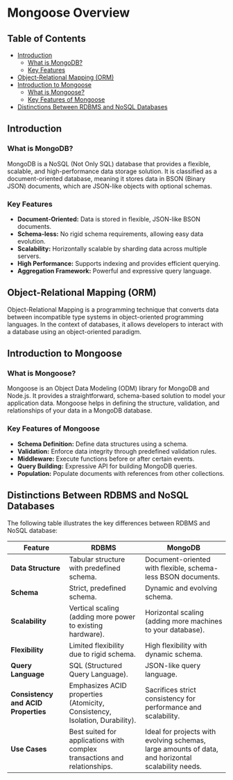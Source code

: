 # Mongoose Overview

## Table of Contents

- [Introduction](#introduction)
  - [What is MongoDB?](#what-is-mongodb)
  - [Key Features](#key-features)
- [Object-Relational Mapping (ORM)](#object-relational-mapping-orm)
- [Introduction to Mongoose](#introduction-to-mongoose)
  - [What is Mongoose?](#what-is-mongoose)
  - [Key Features of Mongoose](#key-features-of-mongoose)
- [Distinctions Between RDBMS and NoSQL Databases](#distinctions-between-rdbms-and-nosql-databases)

## Introduction

### What is MongoDB?

MongoDB is a NoSQL (Not Only SQL) database that provides a flexible, scalable, and high-performance data storage solution. It is classified as a document-oriented database, meaning it stores data in BSON (Binary JSON) documents, which are JSON-like objects with optional schemas.

### Key Features

- **Document-Oriented:** Data is stored in flexible, JSON-like BSON documents.
- **Schema-less:** No rigid schema requirements, allowing easy data evolution.
- **Scalability:** Horizontally scalable by sharding data across multiple servers.
- **High Performance:** Supports indexing and provides efficient querying.
- **Aggregation Framework:** Powerful and expressive query language.

## Object-Relational Mapping (ORM)

Object-Relational Mapping is a programming technique that converts data between incompatible type systems in object-oriented programming languages. In the context of databases, it allows developers to interact with a database using an object-oriented paradigm.

## Introduction to Mongoose

### What is Mongoose?

Mongoose is an Object Data Modeling (ODM) library for MongoDB and Node.js. It provides a straightforward, schema-based solution to model your application data. Mongoose helps in defining the structure, validation, and relationships of your data in a MongoDB database.

### Key Features of Mongoose

- **Schema Definition:** Define data structures using a schema.
- **Validation:** Enforce data integrity through predefined validation rules.
- **Middleware:** Execute functions before or after certain events.
- **Query Building:** Expressive API for building MongoDB queries.
- **Population:** Populate documents with references from other collections.

## Distinctions Between RDBMS and NoSQL Databases

The following table illustrates the key differences between RDBMS and NoSQL database:

| Feature                             | RDBMS                                                                       | MongoDB                                                                                            |
| ----------------------------------- | --------------------------------------------------------------------------- | -------------------------------------------------------------------------------------------------- |
| **Data Structure**                  | Tabular structure with predefined schema.                                   | Document-oriented with flexible, schema-less BSON documents.                                       |
| **Schema**                          | Strict, predefined schema.                                                  | Dynamic and evolving schema.                                                                       |
| **Scalability**                     | Vertical scaling (adding more power to existing hardware).                  | Horizontal scaling (adding more machines to your database).                                        |
| **Flexibility**                     | Limited flexibility due to rigid schema.                                    | High flexibility with dynamic schema.                                                              |
| **Query Language**                  | SQL (Structured Query Language).                                            | JSON-like query language.                                                                          |
| **Consistency and ACID Properties** | Emphasizes ACID properties (Atomicity, Consistency, Isolation, Durability). | Sacrifices strict consistency for performance and scalability.                                     |
| **Use Cases**                       | Best suited for applications with complex transactions and relationships.   | Ideal for projects with evolving schemas, large amounts of data, and horizontal scalability needs. |
